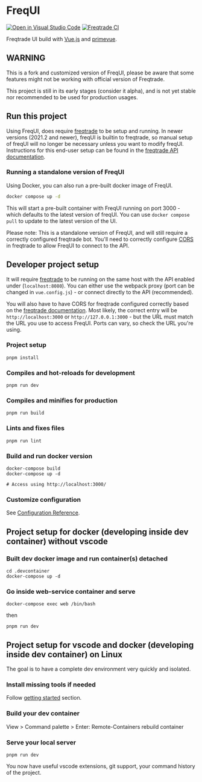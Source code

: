 # FreqUI

[![Open in Visual Studio Code](https://img.shields.io/static/v1?logo=visualstudiocode&label=&message=Open%20in%20Visual%20Studio%20Code&labelColor=2c2c32&color=007acc&logoColor=007acc)](https://open.vscode.dev/freqtrade/frequi)
[![Freqtrade CI](https://github.com/freqtrade/frequi/actions/workflows/ci.yml/badge.svg?branch=main)](https://github.com/freqtrade/frequi/actions/)

Freqtrade UI build with [Vue.js](https://vuejs.org/) and [primevue](https://primevue.org/).

## WARNING

This is a fork and customized version of FreqUI, please be aware that some features might not be working with official version of Freqtrade.

This project is still in its early stages (consider it alpha), and is not yet stable nor recommended to be used for production usages.

## Run this project

Using FreqUI, does require [freqtrade](https://github.com/freqtrade/freqtrade) to be setup and running.
In newer versions (2021.2 and newer), freqUI is builtin to freqtrade, so manual setup of freqUI will no longer be necessary unless you want to modify freqUI.
Instructions for this end-user setup can be found in the [freqtrade API documentation](https://www.freqtrade.io/en/stable/rest-api/).

### Running a standalone version of FreqUI

Using Docker, you can also run a pre-built docker image of FreqUI.

```bash
docker compose up -d
```

This will start a pre-built container with FreqUI running on port 3000 - which defaults to the latest version of freqUI.
You can use `docker compose pull` to update to the latest version of the UI.

Please note: This is a standalone version of FreqUI, and will still require a correctly configured freqtrade bot.
You'll need to correctly configure [CORS](https://www.freqtrade.io/en/stable/rest-api/#cors) in freqtrade to allow FreqUI to connect to the API.

## Developer project setup

It will require [freqtrade](https://github.com/freqtrade/freqtrade) to be running on the same host with the API enabled under (`localhost:8080`). You can either use the webpack proxy (port can be changed in `vue.config.js`) - or connect directly to the API (recommended).

You will also have to have CORS for freqtrade configured correctly based on the [freqtrade documentation](https://www.freqtrade.io/en/stable/rest-api/#cors).
Most likely, the correct entry will be `http://localhost:3000` or `http://127.0.0.1:3000` - but the URL must match the URL you use to access FreqUI.
Ports can vary, so check the URL you're using.

### Project setup

```
pnpm install
```

### Compiles and hot-reloads for development

```
pnpm run dev
```

### Compiles and minifies for production

```
pnpm run build
```

### Lints and fixes files

```
pnpm run lint
```

### Build and run docker version

```
docker-compose build
docker-compose up -d

# Access using http://localhost:3000/
```


### Customize configuration

See [Configuration Reference](https://cli.vuejs.org/config/).

## Project setup for docker (developing inside dev container) without vscode

### Built dev docker image and run container(s) detached

```
cd .devcontainer
docker-compose up -d
```

### Go inside web-service container and serve

```
docker-compose exec web /bin/bash
```

then

```
pnpm run dev
```

## Project setup for vscode and docker (developing inside dev container) on Linux

The goal is to have a complete dev environment very quickly and isolated.

### Install missing tools if needed

Follow [getting started](https://code.visualstudio.com/docs/remote/containers#_getting-started) section.

### Build your dev container

View > Command palette > Enter: Remote-Containers rebuild container

### Serve your local server

```
pnpm run dev
```

You now have useful vscode extensions, git support, your command history of the project.
